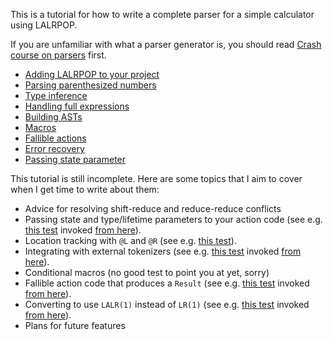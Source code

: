 This is a tutorial for how to write a complete parser for a simple calculator using LALRPOP.

If you are unfamiliar with what a parser generator is, you should read [Crash course on parsers]
first.

- [Adding LALRPOP to your project](tutorial/001_adding_lalrpop.html)
- [Parsing parenthesized numbers](tutorial/002_paren_numbers.html)
- [Type inference](tutorial/003_type_inference.html)
- [Handling full expressions](tutorial/004_full_expressions.html)
- [Building ASTs](tutorial/005_building_asts.html)
- [Macros](tutorial/006_macros.html)
- [Fallible actions](tutorial/007_fallible_actions.html)
- [Error recovery](tutorial/008_error_recovery.html)
- [Passing state parameter](tutorial/009_state_parameter.html)

This tutorial is still incomplete. Here are some topics that I aim to
cover when I get time to write about them:

- Advice for resolving shift-reduce and reduce-reduce conflicts
- Passing state and type/lifetime parameters to your action code (see e.g. [this test](https://github.com/lalrpop/lalrpop/blob/master/lalrpop-test/src/expr_arena.lalrpop) invoked [from here]).
- Location tracking with `@L` and `@R` (see e.g. [this test](https://github.com/lalrpop/lalrpop/blob/master/lalrpop-test/src/intern_tok.lalrpop)).
- Integrating with external tokenizers (see e.g. [this test](https://github.com/lalrpop/lalrpop/blob/master/lalrpop-test/src/expr.lalrpop) invoked [from here]).
- Conditional macros (no good test to point you at yet, sorry)
- Fallible action code that produces a `Result` (see e.g. [this test](https://github.com/lalrpop/lalrpop/blob/master/lalrpop-test/src/error.lalrpop) invoked [from here]).
- Converting to use `LALR(1)` instead of `LR(1)` (see e.g. [this test](https://github.com/lalrpop/lalrpop/blob/master/lalrpop-test/src/expr_lalr.lalrpop) invoked [from here]).
- Plans for future features

[Crash course on parsers]: ../crash_course.md
[from here]: https://github.com/lalrpop/lalrpop/blob/master/lalrpop-test/src/lib.rs
